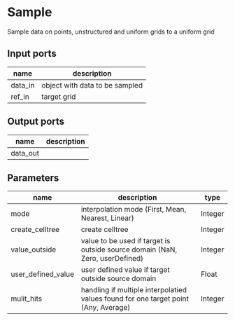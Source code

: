 
# Sample
Sample data on points, unstructured and uniform grids to a uniform grid

## Input ports
|name|description|
|-|-|
|data_in|object with data to be sampled|
|ref_in|target grid|


## Output ports
|name|description|
|-|-|
|data_out||


## Parameters
|name|description|type|
|-|-|-|
|mode|interpolation mode (First, Mean, Nearest, Linear)|Integer|
|create_celltree|create celltree|Integer|
|value_outside|value to be used if target is outside source domain (NaN, Zero, userDefined)|Integer|
|user_defined_value|user defined value if target outside source domain|Float|
|mulit_hits|handling if multiple interpolatied values found for one target point  (Any, Average)|Integer|
